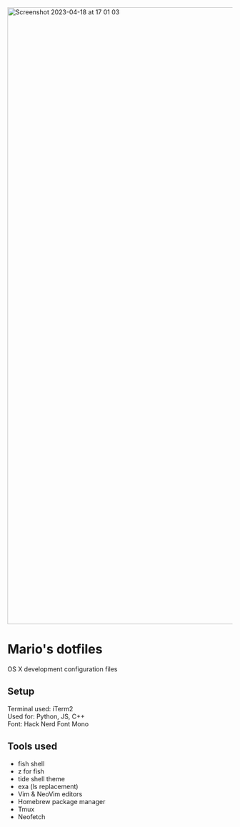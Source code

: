 <img width="1382" alt="Screenshot 2023-04-18 at 17 01 03" src="https://user-images.githubusercontent.com/55505135/232801428-deaa89db-6e8e-4ea4-b578-9e88ac61dc9c.png">


# Mario's dotfiles
OS X development configuration files

## Setup
Terminal used: iTerm2  
Used for: Python, JS, C++  
Font: Hack Nerd Font Mono

## Tools used
  - fish shell
  - z for fish
  - tide shell theme
  - exa (ls replacement)
  - Vim & NeoVim editors
  - Homebrew package manager
  - Tmux
  - Neofetch
